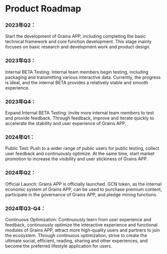 # Product Roadmap

### 2023年Q2：

Start the development of Grains APP, including completing the basic technical framework and core function development. This stage mainly focuses on basic research and development work and product design.

### 2023年Q3：

Internal BETA Testing: Internal team members begin testing, including packaging and transmitting various interactive data. Currently, the progress is ideal, and the internal BETA provides a relatively stable and smooth experience.

### 2023年Q4：

Expand Internal BETA Testing: Invite more internal team members to test and provide feedback. Through feedback, improve and iterate quickly to accelerate the stability and user experience of Grains APP.

### 2024年Q1：

Public Test: Push to a wider range of public users for public testing, collect user feedback and continuously optimize. At the same time, start market promotion to increase the visibility and user stickiness of Grains APP.

### 2024年Q2：

Official Launch: Grains APP is officially launched. GCN token, as the internal economic system of Grains APP, can be used to purchase premium content, participate in the governance of Grains APP, and pledge mining functions.

### 2024年Q3-Q4：

Continuous Optimization: Continuously learn from user experience and feedback, continuously optimize the interactive experience and functional modules of Grains APP, attract more high-quality users and partners to join the ecosystem. Through continuous optimization, strive to create the ultimate social, efficient, reading, sharing and other experiences, and become the preferred lifestyle application for users.